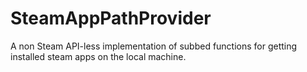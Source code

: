 # SteamAppPathProvider
A non Steam API-less implementation of subbed functions for getting installed steam apps on the local machine. 

